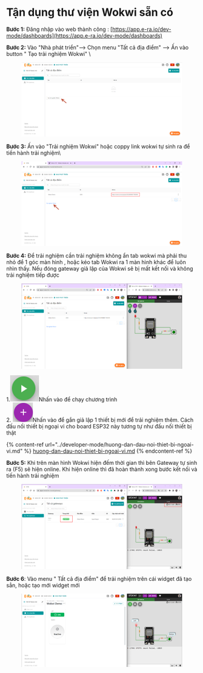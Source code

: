 # Tận dụng thư viện Wokwi sẵn có

**Bước 1:** Đăng nhập vào web thành công : [https://app.e-ra.io/dev-mode/dashboards](https://app.e-ra.io/dev-mode/dashboards)

**Bước 2:** Vào "Nhà phát triển"--> Chọn menu "Tất cả địa điểm" --> Ấn vào button " Tạo trải nghiệm Wokwi" \


<figure><img src="../.gitbook/assets/image (61) (1).png" alt=""><figcaption></figcaption></figure>

**Bước 3:** Ấn vào "Trải nghiệm Wokwi" hoặc coppy link  wokwi tự sinh ra để tiến hành trải nghiệm\


<figure><img src="../.gitbook/assets/image (58) (1).png" alt=""><figcaption></figcaption></figure>

**Bước 4:** Để trải nghiệm cần <mark style="color:red;"></mark> trải nghiệm không ẩn tab wokwi mà phải thu nhỏ để 1 góc màn hình , hoặc kéo tab Wokwi ra 1 màn hình khác để luôn nhìn thấy. Nếu đóng gateway giả lập của Wokwi sẽ bị mất kết nối và không trải nghiệm tiếp được

<figure><img src="../.gitbook/assets/image (56).png" alt=""><figcaption></figcaption></figure>

1.<img src="../.gitbook/assets/image (3) (3).png" alt="" data-size="line">Nhấn vào để chạy chương trình\
2\. <img src="../.gitbook/assets/image (59).png" alt="" data-size="line">Nhấn vào để gắn giả lập 1 thiết bị mới để trải nghiệm thêm.  Cách đấu nối thiết bị ngoại vi cho board ESP32 này tương tự như đấu nối thiết bị thật

{% content-ref url="../developer-mode/huong-dan-dau-noi-thiet-bi-ngoai-vi.md" %}
[huong-dan-dau-noi-thiet-bi-ngoai-vi.md](../developer-mode/huong-dan-dau-noi-thiet-bi-ngoai-vi.md)
{% endcontent-ref %}

**Bước 5:** Khi trên màn hình Wokwi hiện đếm thời gian thì bên Gateway tự sinh ra (F5) sẽ hiện online. Khi hiện online thì đã hoàn thành xong bước kết nối và tiến hành trải nghiệm

<figure><img src="../.gitbook/assets/image (62).png" alt=""><figcaption></figcaption></figure>

**Bước 6**: Vào menu " Tất cả địa điểm" để trải nghiệm trên cái widget đã tạo sẳn, hoặc tạo mới widget mới

<figure><img src="../.gitbook/assets/image (53) (1).png" alt=""><figcaption></figcaption></figure>

